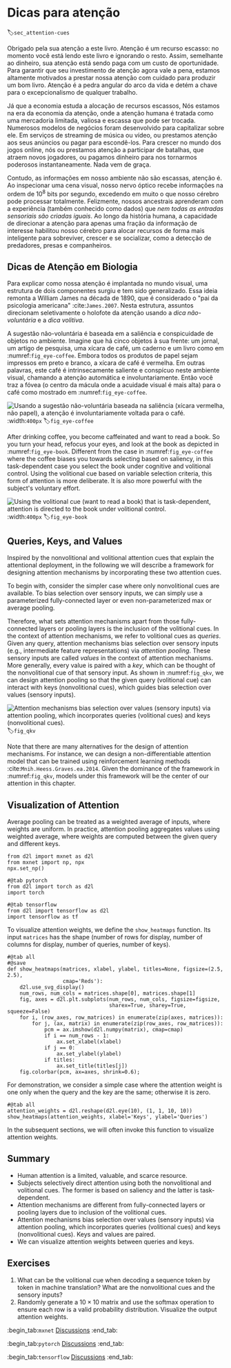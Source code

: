 # Dicas para atenção
:label:`sec_attention-cues`


Obrigado pela sua atenção
a este livro.
Atenção é um recurso escasso:
no momento
você está lendo este livro
e ignorando o resto.
Assim, semelhante ao dinheiro,
sua atenção está sendo paga com um custo de oportunidade.
Para garantir que seu investimento de atenção
agora vale a pena,
estamos altamente motivados a prestar nossa atenção com cuidado
para produzir um bom livro.
Atenção
é a pedra angular do arco da vida e
detém a chave para o excepcionalismo de qualquer trabalho.


Já que a economia estuda a alocação de recursos escassos,
Nós estamos
na era da economia da atenção,
onde a atenção humana é tratada como uma mercadoria limitada, valiosa e escassa
que pode ser trocada.
Numerosos modelos de negócios foram
desenvolvido para capitalizar sobre ele.
Em serviços de streaming de música ou vídeo,
ou prestamos atenção aos seus anúncios
ou pagar para escondê-los.
Para crescer no mundo dos jogos online,
nós ou prestamos atenção a
participar de batalhas, que atraem novos jogadores,
ou pagamos dinheiro para nos tornarmos poderosos instantaneamente.
Nada vem de graça.

Contudo,
as informações em nosso ambiente não são escassas,
atenção é.
Ao inspecionar uma cena visual,
nosso nervo óptico recebe informações
na ordem de $10^8$ bits por segundo,
excedendo em muito o que nosso cérebro pode processar totalmente.
Felizmente,
nossos ancestrais aprenderam com a experiência (também conhecido como dados)
que *nem todas as entradas sensoriais são criadas iguais*.
Ao longo da história humana,
a capacidade de direcionar a atenção
para apenas uma fração da informação de interesse
habilitou nosso cérebro
para alocar recursos de forma mais inteligente
para sobreviver, crescer e se socializar,
como a detecção de predadores, presas e companheiros.



## Dicas de Atenção em Biologia


Para explicar como nossa atenção é implantada no mundo visual,
uma estrutura de dois componentes surgiu
e tem sido generalizado.
Essa ideia remonta a William James na década de 1890,
que é considerado o "pai da psicologia americana" :cite:`James.2007`.
Nesta estrutura,
assuntos direcionam seletivamente o holofote da atenção
usando a *dica não-voluntária* e a *dica volitiva*.

A sugestão não-voluntária é baseada em
a saliência e conspicuidade de objetos no ambiente.
Imagine que há cinco objetos à sua frente:
um jornal, um artigo de pesquisa, uma xícara de café, um caderno e um livro como em :numref:`fig_eye-coffee`.
Embora todos os produtos de papel sejam impressos em preto e branco,
a xícara de café é vermelha.
Em outras palavras,
este café é intrinsecamente saliente e conspícuo neste ambiente visual,
chamando a atenção automática e involuntariamente.
Então você traz a fóvea (o centro da mácula onde a acuidade visual é mais alta) para o café como mostrado em :numref:`fig_eye-coffee`.

![Usando a sugestão não-voluntária baseada na saliência (xícara vermelha, não papel), a atenção é involuntariamente voltada para o café.](../img/eye-coffee.svg)
:width:`400px`
:label:`fig_eye-coffee`

After drinking coffee,
you become caffeinated and
want to read a book.
So you turn your head, refocus your eyes,
and look at the book as depicted in :numref:`fig_eye-book`.
Different from
the case in :numref:`fig_eye-coffee`
where the coffee biases you towards
selecting based on saliency,
in this task-dependent case you select the book under
cognitive and volitional control.
Using the volitional cue based on variable selection criteria,
this form of attention is more deliberate.
It is also more powerful with the subject's voluntary effort.

![Using the volitional cue (want to read a book) that is task-dependent, attention is directed to the book under volitional control.](../img/eye-book.svg)
:width:`400px`
:label:`fig_eye-book`


## Queries, Keys, and Values

Inspired by the nonvolitional and volitional attention cues that explain the attentional deployment,
in the following we will
describe a framework for
designing attention mechanisms
by incorporating these two attention cues.

To begin with, consider the simpler case where only
nonvolitional cues are available.
To bias selection over sensory inputs,
we can simply use
a parameterized fully-connected layer
or even non-parameterized
max or average pooling.

Therefore,
what sets attention mechanisms
apart from those fully-connected layers
or pooling layers
is the inclusion of the volitional cues.
In the context of attention mechanisms,
we refer to volitional cues as *queries*.
Given any query,
attention mechanisms
bias selection over sensory inputs (e.g., intermediate feature representations)
via *attention pooling*.
These sensory inputs are called *values* in the context of attention mechanisms.
More generally,
every value is paired with a *key*,
which can be thought of the nonvolitional cue of that sensory input.
As shown in :numref:`fig_qkv`,
we can design attention pooling
so that the given query (volitional cue) can interact with keys (nonvolitional cues),
which guides bias selection over values (sensory inputs).

![Attention mechanisms bias selection over values (sensory inputs) via attention pooling, which incorporates queries (volitional cues) and keys (nonvolitional cues).](../img/qkv.svg)
:label:`fig_qkv`

Note that there are many alternatives for the design of attention mechanisms.
For instance,
we can design a non-differentiable attention model
that can be trained using reinforcement learning methods :cite:`Mnih.Heess.Graves.ea.2014`.
Given the dominance of the framework in :numref:`fig_qkv`,
models under this framework
will be the center of our attention in this chapter.


## Visualization of Attention

Average pooling
can be treated as a weighted average of inputs,
where weights are uniform.
In practice,
attention pooling aggregates values using weighted average, where weights are computed between the given query and different keys.

```{.python .input}
from d2l import mxnet as d2l
from mxnet import np, npx
npx.set_np()
```

```{.python .input}
#@tab pytorch
from d2l import torch as d2l
import torch
```

```{.python .input}
#@tab tensorflow
from d2l import tensorflow as d2l
import tensorflow as tf
```
To visualize attention weights,
we define the `show_heatmaps` function.
Its input `matrices` has the shape (number of rows for display, number of columns for display, number of queries, number of keys).

```{.python .input}
#@tab all
#@save
def show_heatmaps(matrices, xlabel, ylabel, titles=None, figsize=(2.5, 2.5),
                  cmap='Reds'):
    d2l.use_svg_display()
    num_rows, num_cols = matrices.shape[0], matrices.shape[1]
    fig, axes = d2l.plt.subplots(num_rows, num_cols, figsize=figsize,
                                 sharex=True, sharey=True, squeeze=False)
    for i, (row_axes, row_matrices) in enumerate(zip(axes, matrices)):
        for j, (ax, matrix) in enumerate(zip(row_axes, row_matrices)):
            pcm = ax.imshow(d2l.numpy(matrix), cmap=cmap)
            if i == num_rows - 1:
                ax.set_xlabel(xlabel)
            if j == 0:
                ax.set_ylabel(ylabel)
            if titles:
                ax.set_title(titles[j])
    fig.colorbar(pcm, ax=axes, shrink=0.6);
```

For demonstration,
we consider a simple case where
the attention weight is one only when the query and the key are the same; otherwise it is zero.

```{.python .input}
#@tab all
attention_weights = d2l.reshape(d2l.eye(10), (1, 1, 10, 10))
show_heatmaps(attention_weights, xlabel='Keys', ylabel='Queries')
```

In the subsequent sections,
we will often invoke this function to visualize attention weights.

## Summary

* Human attention is a limited, valuable, and scarce resource.
* Subjects selectively direct attention using both the nonvolitional and volitional cues. The former is based on saliency and the latter is task-dependent.
* Attention mechanisms are different from fully-connected layers or pooling layers due to inclusion of the volitional cues.
* Attention mechanisms bias selection over values (sensory inputs) via attention pooling, which incorporates queries (volitional cues) and keys (nonvolitional cues). Keys and values are paired.
* We can visualize attention weights between queries and keys.

## Exercises

1. What can be the volitional cue when decoding a sequence token by token in machine translation? What are the nonvolitional cues and the sensory inputs?
1. Randomly generate a $10 \times 10$ matrix and use the softmax operation to ensure each row is a valid probability distribution. Visualize the output attention weights.

:begin_tab:`mxnet`
[Discussions](https://discuss.d2l.ai/t/1596)
:end_tab:

:begin_tab:`pytorch`
[Discussions](https://discuss.d2l.ai/t/1592)
:end_tab:

:begin_tab:`tensorflow`
[Discussions](https://discuss.d2l.ai/t/1710)
:end_tab:
<!--stackedit_data:
eyJoaXN0b3J5IjpbNDI3NzM3NTg0LDMwNDA2ODQ0NSwtMTg1NT
I3NTYzMCwtODQ3OTkyMDA3XX0=
-->